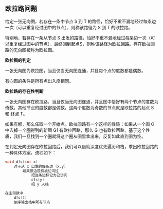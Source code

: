 ## 欧拉路问题

给定一张无向图，若存在一条中节点 S 到 T 的路径，恰好不重不漏地经过每条边一次（可以重复经过图中的节点），则称该路径为 S 到 T 的欧拉路。

特别地，若存在一条从节点 S 出发的路径，恰好不重不漏地经过每条边一次（可以重复经过图中的节点），最终回到起点S，则称该路径为欧拉回路。存在欧拉回路的无向图被称为欧拉图。

**欧拉图的判定**

一张无向图为欧拉图，当且仅当无向图连通，并且每个点的度数都是偶数。

有向图的条件是所有点出入度相同。

**欧拉路的存在性判断**

一张无向图存在欧拉路，当且仅当无向图连通，并且图中恰好有两个节点的度数为奇数，其他节点的度数都是偶数。这两个度数为奇数的节点就是欧拉路的起点 S 和 终点 T。

如果有解，那么任取一个开始点。欧拉回路有一个这样的性质：如果从一个图 G 中去掉一个圈得到的新图 G1 有欧拉回路，那么 G 也有欧拉回路。基于这个性质，我们一旦找到一个圈就将这个圈从图里拿出来，反复如此直到图为空。

在判定无向图存在欧拉回路后，我们可以借助深度优先遍历和栈，求出欧拉回路的一种具体方案。流程如下：

```cpp
void dfs(int x)
    对于从 x 出发的每条边 (x,y)
        如果该边没有被访问过
            把这条边标记为已访问
            dfs(y)
            把 y 入栈

在主函数中
    dfs(1)
    倒序输出栈中所有节点
```

